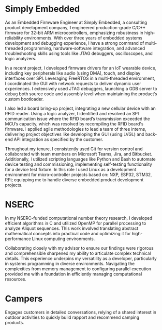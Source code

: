 # Simply Embedded

As an Embedded Firmware Engineer at Simply Embedded, a consulting product development company, I engineered production-grade C/C++ firmware for 32-bit ARM microcontrollers, emphasizing robustness in high-reliability environments. With over three years of embedded systems development and debugging experience, I have a strong command of multi-threaded programming, hardware-software integration, and advanced troubleshooting skills using tools like JTAG debuggers, oscilloscopes, and logic analyzers.

In a recent project, I developed firmware drivers for an IoT wearable device, including key peripherals like audio (using DMA), touch, and display interfaces over SPI. Leveraging FreeRTOS in a multi-threaded environment, I coordinated the GUI with network requests to deliver dynamic user experiences. I extensively used JTAG debuggers, launching a GDB server to debug both source code and assembly level when maintaining the product’s custom bootloader.

I also led a board bring-up project, integrating a new cellular device with an RFID reader. Using a logic analyzer, I identified and resolved an SPI communication issue where the RFID board’s transmission exceeded the MCU’s capacity, which was resolved by recompiling the RFID board's firmware. I applied agile methodologies to lead a team of three interns, delivering project objectives like developing the GUI (using LVGL) and back-end API integration as specified by the customer.

Throughout my tenure, I consistently used Git for version control and collaborated with team members on Microsoft Teams, Jira, and Bitbucket. Additionally, I utilized scripting languages like Python and Bash to automate device testing and commissioning, implementing self-testing functionality for a device test fixture. In this role I used Linux as a development environment for micro-controller projects based on: NXP, ESP32, STM32, RPi; equipping me to handle diverse embedded product development projects.

# NSERC

In my NSERC-funded computational number theory research, I developed efficient algorithms in C and utilized OpenMP for parallel processing to analyze Aliquot sequences. This work involved translating abstract mathematical concepts into practical code and optimizing it for high-performance Linux computing environments.

Collaborating closely with my advisor to ensure our findings were rigorous and comprehensible sharpened my ability to articulate complex technical details.  This experience underpins my versatility as a developer, particularly in systems programming in diverse environments. Navigating the complexities from memory management to configuring parallel execution provided me with a  foundation in efficiently managing computational resources.

# Campers

Engages customers in detailed conversations, relying of a shared interest in outdoor activities to quickly build rapport and recommend camping products.
